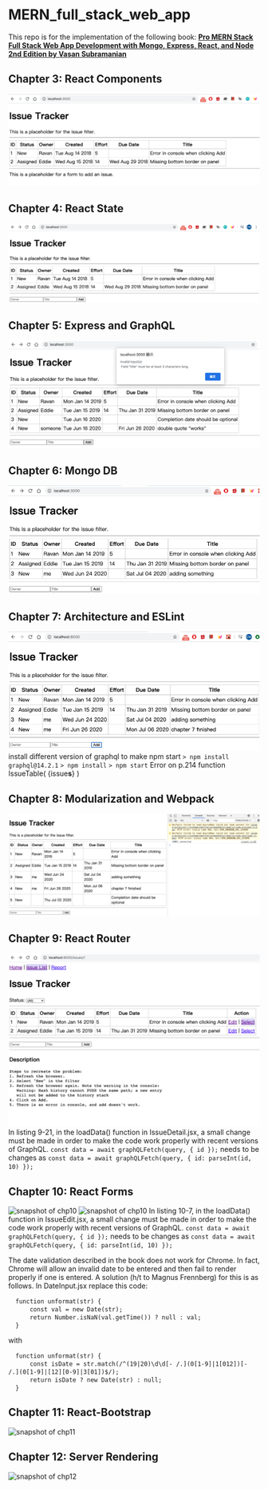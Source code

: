# MERN_full_stack_web_app

This repo is for the implementation of the following book:
[**Pro MERN Stack Full Stack Web App Development with Mongo, Express, React, and Node 2nd Edition by Vasan Subramanian**](https://www.apress.com/gp/book/9781484243909)

## Chapter 3: React Components
![snapshot of chp3](./snapshot/chp3_snapshot.png)

## Chapter 4: React State
![snapshot of chp4](./snapshot/chp4_snapshot.png)

## Chapter 5: Express and GraphQL
![snapshot of chp5](./snapshot/chp5_snapshot.png)

## Chapter 6: Mongo DB
![snapshot of chp6](./snapshot/chp6_snapshot.png)

## Chapter 7: Architecture and ESLint
![snapshot of chp7](./snapshot/chp7_snapshot.png)
install different version of graphql to make npm start
`> npm install graphql@14.2.1`
`> npm install`
`> npm start`
Error on p.214 function IssueTable( {issue<b>s</b>} )

## Chapter 8: Modularization and Webpack
![snapshot of chp8](./snapshot/chp8_snapshot.png)

## Chapter 9: React Router
![snapshot of chp9](./snapshot/chp9_snapshot.png)
In listing 9-21, in the loadData() function in IssueDetail.jsx, a small change must be made in order to make the code work properly with recent versions of GraphQL.
  ```const data = await graphQLFetch(query, { id });```
needs to be changes as
  ```const data = await graphQLFetch(query, { id: parseInt(id, 10) });```

## Chapter 10: React Forms
![snapshot of chp10](./snapshot/chp10_1_snapshot.png)
![snapshot of chp10](./snapshot/chp10_2_snapshot.png)
 In listing 10-7, in the loadData() function in IssueEdit.jsx, a small change 
 must be made in order to make the code work properly with recent versions of GraphQL. 
  ```const data = await graphQLFetch(query, { id });```
needs to be changes as
  ```const data = await graphQLFetch(query, { id: parseInt(id, 10) });```

The date validation described in the book does not work for Chrome. In fact, Chrome will allow an invalid date to be entered and then fail to render properly if one is entered. A solution (h/t to Magnus Frennberg) for this is as follows. In DateInput.jsx replace this code:

```
  function unformat(str) {
      const val = new Date(str);
      return Number.isNaN(val.getTime()) ? null : val;
  }
```
with
```
  function unformat(str) {
      const isDate = str.match(/^(19|20)\d\d[- /.](0[1-9]|1[012])[- /.](0[1-9]|[12][0-9]|3[01])$/);
      return isDate ? new Date(str) : null;
  }
```

## Chapter 11: React-Bootstrap
![snapshot of chp11](./snapshot/chp11_snapshot.png)

## Chapter 12: Server Rendering
![snapshot of chp12](./snapshot/chp12_snapshot.png)
